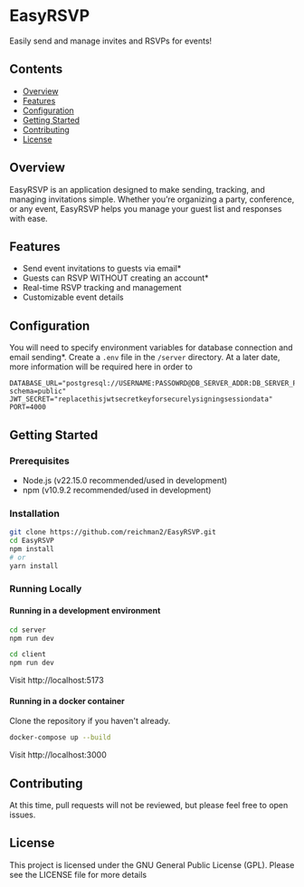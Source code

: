 # EasyRSVP

Easily send and manage invites and RSVPs for events!

## Contents
* [Overview](#overview)
* [Features](#features)
* [Configuration](#configuration)
* [Getting Started](#getting-started)
* [Contributing](#contributing)
* [License](#license)


## Overview
EasyRSVP is an application designed to make sending, tracking, and managing invitations simple.  Whether you’re organizing a party, conference, or any event, EasyRSVP helps you manage your guest list and responses with ease.


## Features
* Send event invitations to guests via email*
* Guests can RSVP WITHOUT creating an account*
* Real-time RSVP tracking and management
* Customizable event details


## Configuration
You will need to specify environment variables for database connection and email sending*.  Create a `.env` file in the `/server` directory.  At a later date, more information will be required here in order to
```env server/.env
DATABASE_URL="postgresql://USERNAME:PASSOWRD@DB_SERVER_ADDR:DB_SERVER_PORT/DB_NAME?schema=public"
JWT_SECRET="replacethisjwtsecretkeyforsecurelysigningsessiondata"
PORT=4000
```


## Getting Started
### Prerequisites
* Node.js (v22.15.0 recommended/used in development)
* npm (v10.9.2 recommended/used in development)


### Installation
```bash
git clone https://github.com/reichman2/EasyRSVP.git
cd EasyRSVP
npm install
# or
yarn install
```

### Running Locally
#### Running in a development environment
```bash
cd server
npm run dev

cd client
npm run dev
```
Visit http://localhost:5173

#### Running in a docker container
Clone the repository if you haven't already.
```bash
docker-compose up --build
```
Visit http://localhost:3000


## Contributing
At this time, pull requests will not be reviewed, but please feel free to open issues.


## License
This project is licensed under the GNU General Public License (GPL).  Please see the LICENSE file for more details
